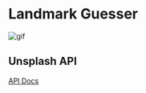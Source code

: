 # Landmark Guesser

![gif](https://media.giphy.com/media/iJOxuP2BUZgGYBtXW9/giphy.gif)

## Unsplash API
[API Docs](https://unsplash.com/documentation)
